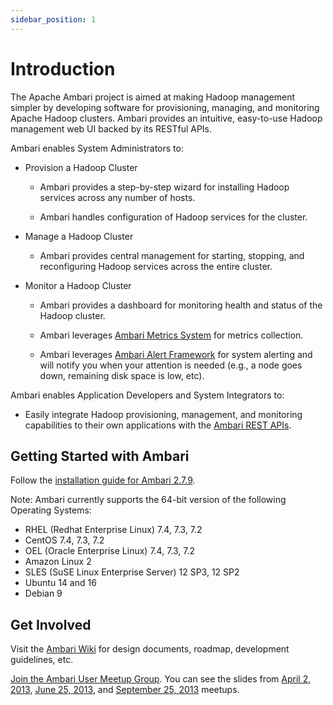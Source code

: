 ```yaml
---
sidebar_position: 1
---
```


# Introduction

The Apache Ambari project is aimed at making Hadoop management simpler by developing software for provisioning, managing, and monitoring Apache Hadoop clusters. Ambari provides an intuitive, easy-to-use Hadoop management web UI backed by its RESTful APIs.

Ambari enables System Administrators to:

* Provision a Hadoop Cluster
  - Ambari provides a step-by-step wizard for installing Hadoop services across any number of hosts.

  - Ambari handles configuration of Hadoop services for the cluster.

* Manage a Hadoop Cluster
  - Ambari provides central management for starting, stopping, and reconfiguring Hadoop services across the entire cluster.

* Monitor a Hadoop Cluster
  - Ambari provides a dashboard for monitoring health and status of the Hadoop cluster.

  - Ambari leverages [Ambari Metrics System](https://issues.apache.org/jira/browse/AMBARI-5707) for metrics collection.

  - Ambari leverages [Ambari Alert Framework](https://issues.apache.org/jira/browse/AMBARI-6354) for system alerting and will notify you when your attention is needed (e.g., a node goes down, remaining disk space is low, etc).

Ambari enables Application Developers and System Integrators to:

* Easily integrate Hadoop provisioning, management, and monitoring capabilities to their own applications with the [Ambari REST APIs](https://github.com/apache/ambari/blob/trunk/ambari-server/docs/api/v1/index.md).

## Getting Started with Ambari

Follow the [installation guide for Ambari 2.7.9](https://cwiki.apache.org/confluence/display/AMBARI/Installation+Guide+for+Ambari+2.7.9).

Note: Ambari currently supports the 64-bit version of the following Operating Systems:

* RHEL (Redhat Enterprise Linux) 7.4, 7.3, 7.2
* CentOS 7.4, 7.3, 7.2
* OEL (Oracle Enterprise Linux) 7.4, 7.3, 7.2
* Amazon Linux 2
* SLES (SuSE Linux Enterprise Server) 12 SP3, 12 SP2
* Ubuntu 14 and 16
* Debian 9

## Get Involved

Visit the [Ambari Wiki](https://cwiki.apache.org/confluence/display/AMBARI/Ambari) for design documents, roadmap, development guidelines, etc.

[Join the Ambari User Meetup Group](http://www.meetup.com/Apache-Ambari-User-Group). You can see the slides from [April 2, 2013](http://www.meetup.com/Apache-Ambari-User-Group/events/109316812/), [June 25, 2013](http://www.meetup.com/Apache-Ambari-User-Group/events/119184782/), and [September 25, 2013](http://www.meetup.com/Apache-Ambari-User-Group/events/134373312/) meetups.
